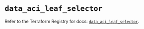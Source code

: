 # `data_aci_leaf_selector`

Refer to the Terraform Registry for docs: [`data_aci_leaf_selector`](https://registry.terraform.io/providers/ciscodevnet/aci/2.17.0/docs/data-sources/leaf_selector).

